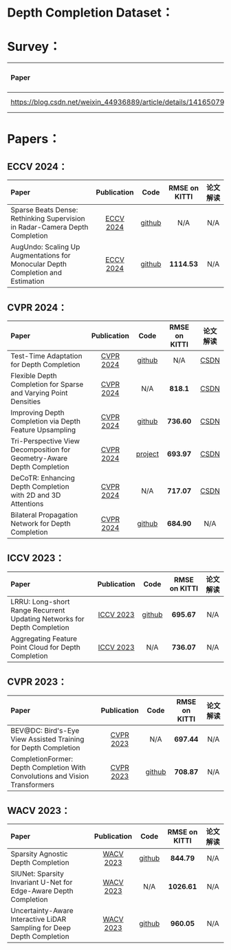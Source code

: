 
# Depth Completion Dataset：

# Survey：

| Paper | Publication | Code | RMSE on KITTI | 论文解读 |
| :---- | :---------: | :------: | :-----: | :-----: |
| https://blog.csdn.net/weixin_44936889/article/details/141650799 | [TPAMI 2022](https://ieeexplore.ieee.org/document/9984942) | N/A | N/A | [CSDN](https://blog.csdn.net/weixin_44936889/article/details/141650799) |
# Papers：
## ECCV 2024：

| Paper | Publication | Code | RMSE on KITTI | 论文解读 |
| :---- | :---------: | :------: | :-----: | :-----: |
| Sparse Beats Dense: Rethinking Supervision in Radar-Camera Depth Completion | [ECCV 2024](https://arxiv.org/abs/2312.00844) | [github](https://github.com/megvii-research/Sparse-Beats-Dense) | N/A | N/A |
| AugUndo: Scaling Up Augmentations for Monocular Depth Completion and Estimation | [ECCV 2024](https://arxiv.org/abs/2310.09739) | [github](https://github.com/alexklwong/augundo) | **1114.53** | N/A |

## CVPR 2024：

| Paper | Publication | Code | RMSE on KITTI | 论文解读 |
| :---- | :---------: | :------: | :-----: | :-----: |
| Test-Time Adaptation for Depth Completion | [CVPR 2024](https://openaccess.thecvf.com/content/CVPR2024/papers/Park_Test-Time_Adaptation_for_Depth_Completion_CVPR_2024_paper.pdf) | [github](https://github.com/seobbro/TTA-depth-completion) | N/A | [CSDN](https://blog.csdn.net/weixin_44936889/article/details/141675108) |
| Flexible Depth Completion for Sparse and Varying Point Densities | [CVPR 2024](https://openaccess.thecvf.com/content/CVPR2024/papers/Park_Flexible_Depth_Completion_for_Sparse_and_Varying_Point_Densities_CVPR_2024_paper.pdf) | N/A | **818.1** |  [CSDN](https://blog.csdn.net/weixin_44936889/article/details/141675306) |
| Improving Depth Completion via Depth Feature Upsampling | [CVPR 2024](https://openaccess.thecvf.com/content/CVPR2024/papers/Wang_Improving_Depth_Completion_via_Depth_Feature_Upsampling_CVPR_2024_paper.pdf) |[github](https://github.com/YufeiWang777/DFU) | **736.60** |  [CSDN](https://blog.csdn.net/weixin_44936889/article/details/141675447) |
| Tri-Perspective View Decomposition for Geometry-Aware Depth Completion  | [CVPR 2024](https://openaccess.thecvf.com/content/CVPR2024/papers/Yan_Tri-Perspective_View_Decomposition_for_Geometry-Aware_Depth_Completion_CVPR_2024_paper.pdf) |[project](https://yanzq95.github.io/projectpage/TOFDC/index.html) | **693.97** |  [CSDN](https://blog.csdn.net/weixin_44936889/article/details/141675708?spm=1001.2014.3001.5501) |
| DeCoTR: Enhancing Depth Completion with 2D and 3D Attentions  | [CVPR 2024](https://openaccess.thecvf.com/content/CVPR2024/papers/Shi_DeCoTR_Enhancing_Depth_Completion_with_2D_and_3D_Attentions_CVPR_2024_paper.pdf) | N/A | **717.07** |  [CSDN](https://blog.csdn.net/weixin_44936889/article/details/141651035) |
| Bilateral Propagation Network for Depth Completion  | [CVPR 2024](https://openaccess.thecvf.com/content/CVPR2024/papers/Tang_Bilateral_Propagation_Network_for_Depth_Completion_CVPR_2024_paper.pdf) | [github](https://github.com/kakaxi314/BP-Net) | **684.90** |  N/A |

## ICCV 2023：

| Paper | Publication | Code | RMSE on KITTI | 论文解读 |
| :---- | :---------: | :------: | :-----: | :-----: |
| LRRU: Long-short Range Recurrent Updating Networks for Depth Completion | [ICCV 2023](https://openaccess.thecvf.com/content/ICCV2023/papers/Wang_LRRU_Long-short_Range_Recurrent_Updating_Networks_for_Depth_Completion_ICCV_2023_paper.pdf) | [github](https://github.com/YufeiWang777/LRRU) | **695.67** | N/A |
| Aggregating Feature Point Cloud for Depth Completion | [ICCV 2023](https://openaccess.thecvf.com/content/ICCV2023/papers/Yu_Aggregating_Feature_Point_Cloud_for_Depth_Completion_ICCV_2023_paper.pdf) | N/A | **736.07** | N/A |
## CVPR 2023：

| Paper | Publication | Code | RMSE on KITTI | 论文解读 |
| :---- | :---------: | :------: | :-----: | :-----: |
| BEV@DC: Bird's-Eye View Assisted Training for Depth Completion | [CVPR 2023](https://openaccess.thecvf.com/content/CVPR2023/papers/Zhou_BEVDC_Birds-Eye_View_Assisted_Training_for_Depth_Completion_CVPR_2023_paper.pdf) | N/A | **697.44** | N/A |
| CompletionFormer: Depth Completion With Convolutions and Vision Transformers | [CVPR 2023](https://openaccess.thecvf.com/content/CVPR2023/papers/Zhou_BEVDC_Birds-Eye_View_Assisted_Training_for_Depth_Completion_CVPR_2023_paper.pdf) | [github](https://youmi-zym.github.io/projects/CompletionFormer/) | **708.87** | N/A |

## WACV 2023：

| Paper | Publication | Code | RMSE on KITTI | 论文解读 |
| :---- | :---------: | :------: | :-----: | :-----: |
| Sparsity Agnostic Depth Completion | [WACV 2023](https://openaccess.thecvf.com/content/WACV2023/papers/Conti_Sparsity_Agnostic_Depth_Completion_WACV_2023_paper.pdf) | [github](https://github.com/andreaconti/sparsity-agnostic-depth-completion) | **844.79** | N/A |
| SIUNet: Sparsity Invariant U-Net for Edge-Aware Depth Completion | [WACV 2023](https://openaccess.thecvf.com/content/WACV2023/papers/Ramesh_SIUNet_Sparsity_Invariant_U-Net_for_Edge-Aware_Depth_Completion_WACV_2023_paper.pdf) | N/A | **1026.61** | N/A |
| Uncertainty-Aware Interactive LiDAR Sampling for Deep Depth Completion | [WACV 2023](https://openaccess.thecvf.com/content/WACV2023/papers/Taguchi_Uncertainty-Aware_Interactive_LiDAR_Sampling_for_Deep_Depth_Completion_WACV_2023_paper.pdf) | [github](https://github.com/abdo-eldesokey/pncnn) | **960.05** | N/A |


